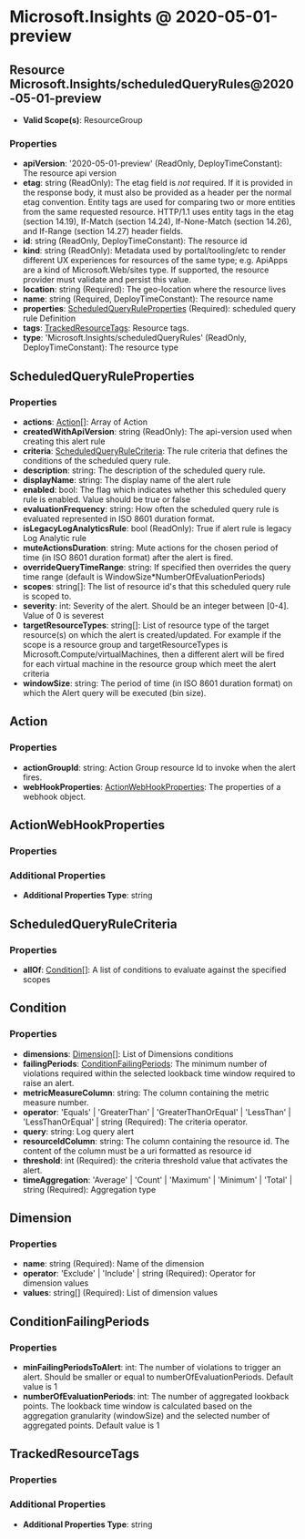 # Microsoft.Insights @ 2020-05-01-preview

## Resource Microsoft.Insights/scheduledQueryRules@2020-05-01-preview
* **Valid Scope(s)**: ResourceGroup
### Properties
* **apiVersion**: '2020-05-01-preview' (ReadOnly, DeployTimeConstant): The resource api version
* **etag**: string (ReadOnly): The etag field is *not* required. If it is provided in the response body, it must also be provided as a header per the normal etag convention.  Entity tags are used for comparing two or more entities from the same requested resource. HTTP/1.1 uses entity tags in the etag (section 14.19), If-Match (section 14.24), If-None-Match (section 14.26), and If-Range (section 14.27) header fields.
* **id**: string (ReadOnly, DeployTimeConstant): The resource id
* **kind**: string (ReadOnly): Metadata used by portal/tooling/etc to render different UX experiences for resources of the same type; e.g. ApiApps are a kind of Microsoft.Web/sites type.  If supported, the resource provider must validate and persist this value.
* **location**: string (Required): The geo-location where the resource lives
* **name**: string (Required, DeployTimeConstant): The resource name
* **properties**: [ScheduledQueryRuleProperties](#scheduledqueryruleproperties) (Required): scheduled query rule Definition
* **tags**: [TrackedResourceTags](#trackedresourcetags): Resource tags.
* **type**: 'Microsoft.Insights/scheduledQueryRules' (ReadOnly, DeployTimeConstant): The resource type

## ScheduledQueryRuleProperties
### Properties
* **actions**: [Action](#action)[]: Array of Action
* **createdWithApiVersion**: string (ReadOnly): The api-version used when creating this alert rule
* **criteria**: [ScheduledQueryRuleCriteria](#scheduledqueryrulecriteria): The rule criteria that defines the conditions of the scheduled query rule.
* **description**: string: The description of the scheduled query rule.
* **displayName**: string: The display name of the alert rule
* **enabled**: bool: The flag which indicates whether this scheduled query rule is enabled. Value should be true or false
* **evaluationFrequency**: string: How often the scheduled query rule is evaluated represented in ISO 8601 duration format.
* **isLegacyLogAnalyticsRule**: bool (ReadOnly): True if alert rule is legacy Log Analytic rule
* **muteActionsDuration**: string: Mute actions for the chosen period of time (in ISO 8601 duration format) after the alert is fired.
* **overrideQueryTimeRange**: string: If specified then overrides the query time range (default is WindowSize*NumberOfEvaluationPeriods)
* **scopes**: string[]: The list of resource id's that this scheduled query rule is scoped to.
* **severity**: int: Severity of the alert. Should be an integer between [0-4]. Value of 0 is severest
* **targetResourceTypes**: string[]: List of resource type of the target resource(s) on which the alert is created/updated. For example if the scope is a resource group and targetResourceTypes is Microsoft.Compute/virtualMachines, then a different alert will be fired for each virtual machine in the resource group which meet the alert criteria
* **windowSize**: string: The period of time (in ISO 8601 duration format) on which the Alert query will be executed (bin size).

## Action
### Properties
* **actionGroupId**: string: Action Group resource Id to invoke when the alert fires.
* **webHookProperties**: [ActionWebHookProperties](#actionwebhookproperties): The properties of a webhook object.

## ActionWebHookProperties
### Properties
### Additional Properties
* **Additional Properties Type**: string

## ScheduledQueryRuleCriteria
### Properties
* **allOf**: [Condition](#condition)[]: A list of conditions to evaluate against the specified scopes

## Condition
### Properties
* **dimensions**: [Dimension](#dimension)[]: List of Dimensions conditions
* **failingPeriods**: [ConditionFailingPeriods](#conditionfailingperiods): The minimum number of violations required within the selected lookback time window required to raise an alert.
* **metricMeasureColumn**: string: The column containing the metric measure number.
* **operator**: 'Equals' | 'GreaterThan' | 'GreaterThanOrEqual' | 'LessThan' | 'LessThanOrEqual' | string (Required): The criteria operator.
* **query**: string: Log query alert
* **resourceIdColumn**: string: The column containing the resource id. The content of the column must be a uri formatted as resource id
* **threshold**: int (Required): the criteria threshold value that activates the alert.
* **timeAggregation**: 'Average' | 'Count' | 'Maximum' | 'Minimum' | 'Total' | string (Required): Aggregation type

## Dimension
### Properties
* **name**: string (Required): Name of the dimension
* **operator**: 'Exclude' | 'Include' | string (Required): Operator for dimension values
* **values**: string[] (Required): List of dimension values

## ConditionFailingPeriods
### Properties
* **minFailingPeriodsToAlert**: int: The number of violations to trigger an alert. Should be smaller or equal to numberOfEvaluationPeriods. Default value is 1
* **numberOfEvaluationPeriods**: int: The number of aggregated lookback points. The lookback time window is calculated based on the aggregation granularity (windowSize) and the selected number of aggregated points. Default value is 1

## TrackedResourceTags
### Properties
### Additional Properties
* **Additional Properties Type**: string

